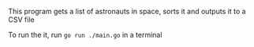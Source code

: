 This program gets a list of astronauts in space, sorts it and outputs it to a CSV file

To run the it, run `go run ./main.go` in a terminal
